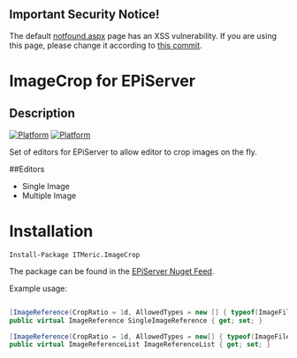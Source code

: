 
## Important Security Notice!
The default [notfound.aspx](https://github.com/BVNetwork/404handler/blob/master/src/NotFound.aspx) page has an XSS vulnerability. If you are using this page, please change it according to [this commit](https://github.com/BVNetwork/404handler/commit/02419c904db096a607ba6775b04db7fdf042002a#diff-4cf2534cd91830ac43ef09100c7a18d8).

# ImageCrop for EPiServer

## Description


[![Platform](https://img.shields.io/badge/Platform-.NET%204.6.1-blue.svg?style=flat)](https://msdn.microsoft.com/en-us/library/w0x726c2%28v=vs.110%29.aspx)
[![Platform](https://img.shields.io/badge/Episerver%20-%2011-orange.svg?style=flat)](https://world.episerver.com/cms/)

Set of editors for EPiServer to allow editor to crop images on the fly.

##Editors
* Single Image 
* Multiple Image


# Installation
`Install-Package ITMeric.ImageCrop`

The package can be found in the [EPiServer Nuget Feed](http://nuget.episerver.com/).

Example usage:
```C#

[ImageReference(CropRatio = 1d, AllowedTypes = new [] { typeof(ImageFile)})]
public virtual ImageReference SingleImageReference { get; set; }

[ImageReference(CropRatio = 1d, AllowedTypes = new[] { typeof(ImageFile) })]
public virtual ImageReferenceList ImageReferenceList { get; set; }

```

